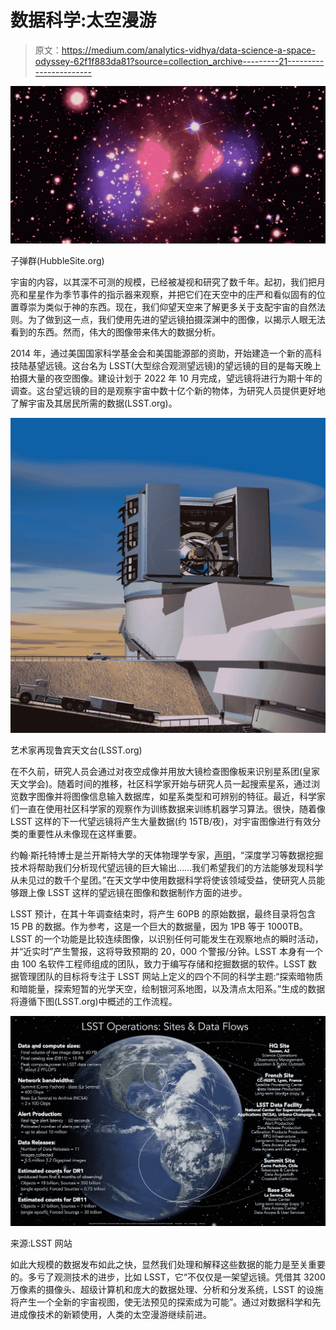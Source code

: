 # 数据科学:太空漫游

> 原文：<https://medium.com/analytics-vidhya/data-science-a-space-odyssey-62f1f883da81?source=collection_archive---------21----------------------->

![](img/3f9f9e3daa4178e4082dfda73258333a.png)

子弹群(HubbleSite.org)

宇宙的内容，以其深不可测的规模，已经被凝视和研究了数千年。起初，我们把月亮和星星作为季节事件的指示器来观察，并把它们在天空中的庄严和看似固有的位置尊崇为类似于神的东西。现在，我们仰望天空来了解更多关于支配宇宙的自然法则。为了做到这一点，我们使用先进的望远镜拍摄深渊中的图像，以揭示人眼无法看到的东西。然而，伟大的图像带来伟大的数据分析。

2014 年，通过美国国家科学基金会和美国能源部的资助，开始建造一个新的高科技陆基望远镜。这台名为 LSST(大型综合观测望远镜)的望远镜的目的是每天晚上拍摄大量的夜空图像。建设计划于 2022 年 10 月完成，望远镜将进行为期十年的调查。这台望远镜的目的是观察宇宙中数十亿个新的物体，为研究人员提供更好地了解宇宙及其居民所需的数据(LSST.org)。

![](img/69b5c8dd58b308b081f14c3a10fc1469.png)

艺术家再现鲁宾天文台(LSST.org)

在不久前，研究人员会通过对夜空成像并用放大镜检查图像板来识别星系团(皇家天文学会)。随着时间的推移，社区科学家开始与研究人员一起搜索星系，通过浏览数字图像并将图像信息输入数据库，如星系类型和可辨别的特征。最近，科学家们一直在使用社区科学家的观察作为训练数据来训练机器学习算法。很快，随着像 LSST 这样的下一代望远镜将产生大量数据(约 15TB/夜)，对宇宙图像进行有效分类的重要性从未像现在这样重要。

约翰·斯托特博士是兰开斯特大学的天体物理学专家，[声明](https://www.sciencedaily.com/releases/2019/07/190704191406.htm)，“深度学习等数据挖掘技术将帮助我们分析现代望远镜的巨大输出……我们希望我们的方法能够发现科学从未见过的数千个星团。”在天文学中使用数据科学将使该领域受益，使研究人员能够跟上像 LSST 这样的望远镜在图像和数据制作方面的进步。

LSST 预计，在其十年调查结束时，将产生 60PB 的原始数据，最终目录将包含 15 PB 的数据。作为参考，这是一个巨大的数据量，因为 1PB 等于 1000TB。LSST 的一个功能是比较连续图像，以识别任何可能发生在观察地点的瞬时活动，并“近实时”产生警报，这将导致预期的 20，000 个警报/分钟。LSST 本身有一个由 100 名软件工程师组成的团队，致力于编写存储和挖掘数据的软件。LSST 数据管理团队的目标将专注于 LSST 网站上定义的四个不同的科学主题:“探索暗物质和暗能量，探索短暂的光学天空，绘制银河系地图，以及清点太阳系。”生成的数据将遵循下图(LSST.org)中概述的工作流程。

![](img/2c17faf127f3c343de5fc722e7c4197b.png)

来源:LSST 网站

如此大规模的数据发布如此之快，显然我们处理和解释这些数据的能力是至关重要的。多亏了观测技术的进步，比如 LSST，它“不仅仅是一架望远镜。凭借其 3200 万像素的摄像头、超级计算机和庞大的数据处理、分析和分发系统，LSST 的设施将产生一个全新的宇宙视图，使无法预见的探索成为可能”。通过对数据科学和先进成像技术的新颖使用，人类的太空漫游继续前进。